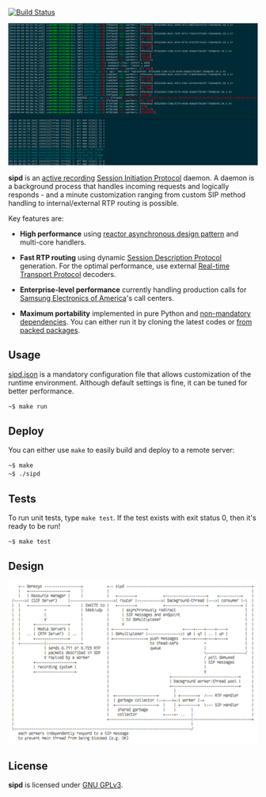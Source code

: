 [![Build Status](https://travis-ci.org/initbar/sipd.svg?branch=master)](https://travis-ci.org/initbar/sipd)

![](./docs/sample.png)

**sipd** is an [active recording](https://en.wikipedia.org/wiki/VoIP_recording) [Session Initiation Protocol](https://www.ietf.org/rfc/rfc3261.txt) daemon. A daemon is a background process that handles incoming requests and logically responds - and a minute customization ranging from custom SIP method handling to internal/external RTP routing is possible.

Key features are:

- **High performance** using [reactor asynchronous design pattern](https://en.wikipedia.org/wiki/Reactor_pattern) and multi-core handlers.

- **Fast RTP routing** using dynamic [Session Description Protocol](https://en.wikipedia.org/wiki/Session_Description_Protocol) generation. For the optimal performance, use external [Real-time Transport Protocol](https://en.wikipedia.org/wiki/Real-time_Transport_Protocol) decoders.

- **Enterprise-level performance** currently handling production calls for [Samsung Electronics of America](http://www.samsung.com)'s call centers.

- **Maximum portability** implemented in pure Python and [non-mandatory dependencies](./requirements.txt). You can either run it by cloning the latest codes or [from packed packages](https://github.com/initbar/sipd/releases).

## Usage

[sipd.json](./sipd.json) is a mandatory configuration file that allows customization of the runtime environment. Although default settings is fine, it can be tuned for better performance.

```bash
~$ make run
```

## Deploy

You can either use `make` to easily build and deploy to a remote server:

```bash
~$ make
~$ ./sipd
```

## Tests

To run unit tests, type `make test`. If the test exists with exit status 0, then it's ready to be run!

```bash
~$ make test
```

## Design

![](./docs/design.png)

## License

**sipd** is licensed under [GNU GPLv3](./LICENSE.md).
